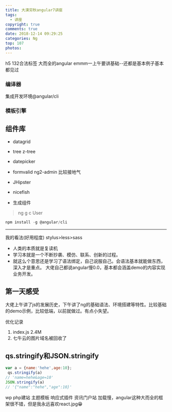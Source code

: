 ```yaml
---
title: 大漠穷秋angular7讲座
tags:
  - 讲座
copyright: true
comments: true
date: 2018-12-14 09:29:25
categories: Ng
top: 107
photos:
---
```

h5 132合法标签
大而全的angular
emmm一上午要讲基础--还都是基本例子基本都见过

### 编译器
集成开发环境@angular/cli
### 模板引擎

## 组件库
- datagrid
- tree z-tree
- datepicker
- formvalid
ng2-admin 
比较接地气
- JHipster
- nicefish

- 生成组件
> ng g c User

```javascript
npm install -g @angular/cli
```
--- 
<!--more-->

我的看法(好用程度)
stylus>less>sass

* 人类的本质就是复读机
* 学习本就是一个不断抄袭、模仿、联系、创新的过程。
* 就这么个意思还是学习了语法绑定，自己说服自己。会语法基本就能做东西，深入才是重点。
大佬自己都说angular慢0.0，基本都会涵盖demo的内容实现业务开发。

##  第一天感受
大佬上午讲了js的发展历史，下午讲了ng的基础语法、环境搭建等特性。比较基础的demo示例，比较低端，以前就做过。有点小失望。

优化记录
1. index.js 2.4M
2. 七牛云的图片域名被回收了

## qs.stringify和JSON.stringify
```javascript
var a = {name:'hehe',age:10};
 qs.stringify(a)
// 'name=hehe&age=10'
JSON.stringify(a)
// '{"name":"hehe","age":10}'
```
wp php建站 主题模板 响应式插件 资讯门户站
加载慢，angular这种大而全的框架很不错，但是我永远喜欢react.jpg😁